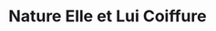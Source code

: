 ---
title: "Nature Elle et Lui Coiffure"
url: /la-gacilly/nature-elle-et-lui-coiffure/
shop: Friseur
---